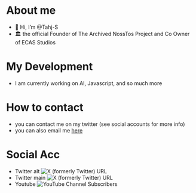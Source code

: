# About me
- 👋 Hi, I’m @Tahj-S
- 🏛 the official Founder of The Archived NossTos Project and Co Owner of ECAS Studios
# My Development
- I am currently working on AI, Javascript, and so much more
# How to contact
- you can contact me on my twitter (see social accounts for more info)
- you can also email me [here](mailto:tahjaedev@proton.me)
# Social Acc
- Twitter alt ![X (formerly Twitter) URL](https://img.shields.io/twitter/url?url=https%3A%2F%2Ftwitter.com%2FTahjaeDev2%2F&style=flat&logo=X&label=Alt%20acc&color=%23ADD8E6)
- Twitter main ![X (formerly Twitter) URL](https://img.shields.io/twitter/url?url=https%3A%2F%2Ftwitter.com%2FMTos155&style=flat&logo=X&label=Main%20acc&color=%23ADD8E6)
- Youtube ![YouTube Channel Subscribers](https://img.shields.io/youtube/channel/subscribers/UCrE7RPRgYTjRG7hjaN2uaRQ?style=flat&logo=youtube)

